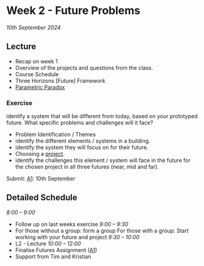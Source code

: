 # Week 2 - Future Problems

*10th September 2024*

## Lecture
* Recap on week 1
* Overview of the projects and questions from the class.
* Course Schedule
* Three Horizons [Future] Framework
* [Parametric Paradox]

### Exercise
identify a system that will be different from today, based on your prototyped future. What specific problems and challenges will it face?

* Problem Identification / Themes
* identify the different elements / systems in a building.
* identify the system they will focus on for their future.
* Choosing a [project](Agile-Prototyping/Projects).
* identify the challenges this element / system will face in the future for the chosen project in all three futures (near, mid and far).

Submit: [A1]: 10th September

## Detailed Schedule
*8:00 – 9:00*
* Follow up on last weeks exercise
*9:00 – 9:30*
* For those without a group: form a group For those with a group: Start working with your future and project
*9:30 – 10:00*
* L2 - Lecture
*10:00 – 12:00*
* Finalise Futures Assignment ([A1])
* Support from Tim and Kristian


[A1]: Agile/Assignments/A1
[Parametric Paradox]: Agile/Concepts/ParametricParadox
